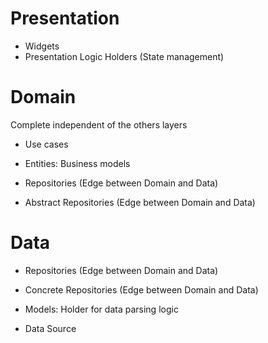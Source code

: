 # Presentation
- Widgets
- Presentation Logic Holders (State management)


# Domain
Complete independent of the others layers

- Use cases
- Entities: Business models

- Repositories (Edge between Domain and Data)
- Abstract Repositories (Edge between Domain and Data)


# Data
- Repositories (Edge between Domain and Data)
- Concrete Repositories (Edge between Domain and Data)

- Models: Holder for data parsing logic
- Data Source


